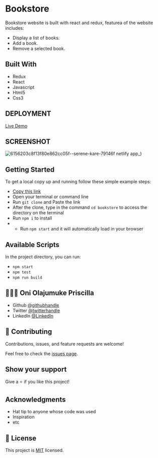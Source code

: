 # Bookstore
Bookstore website is built with react and redux, featurea of the website includes:

- Display a list of books.
- Add a book.
- Remove a selected book.

## Built With
- Redux
- React
- Javascript
- Html5
- Css3
## DEPLOYMENT
[Live Demo](https://deploy-preview-4--serene-kare-79146f.netlify.app/)

## SCREENSHOT
![6156203c8f13f80e862cc05f--serene-kare-79146f netlify app_](![localhost_3000_](https://user-images.githubusercontent.com/69638013/135597099-15967885-2122-4f70-bccf-9c5bdd4e5c48.png)
))


## Getting Started

To get a local copy up and running follow these simple example steps:

- [Copy this link](https://github.com/prolajumokeoni/bookstore)
- Open your terminal or command line
- Run `git clone` and Paste the link
- After the clone, type in the command `cd bookstore` to access the directory on the terminal
- Run `npm i` to install
- - Run `npm start` and it will automatically load in your browser


## Available Scripts

In the project directory, you can run:

- `npm start`
- `npm test`
- `npm run build`

## 👩🏿‍🏫 **Oni Olajumuke Priscilla**

- Github [@githubhandle](https://github.com/prolajumokeoni)
- Twitter [@twitterhandle](https://twitter.com/prolajumokeoni)
- LinkedIn [@LinkedIn](https://www.linkedin.com/in/olajumoke-priscilla-oni-44a48b162/)

## 🤝 Contributing

Contributions, issues, and feature requests are welcome!

Feel free to check the [issues page](https://github.com/prolajumokeoni/math-magicians/issues).

## Show your support

Give a ⭐️ if you like this project!

## Acknowledgments

- Hat tip to anyone whose code was used
- Inspiration
- etc


## 📝 License

This project is [MIT](https://github.com/prolajumokeoni/bookstore/blob/development/LICENSE) licensed.
